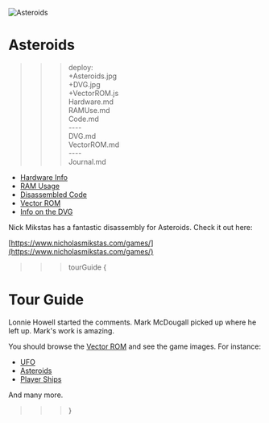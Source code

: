 ![Asteroids](Asteroids.jpg)

# Asteroids

>>> deploy:<br>
>>>   +Asteroids.jpg<br>
>>>   +DVG.jpg<br>
>>>   +VectorROM.js<br>
>>>   Hardware.md<br>
>>>   RAMUse.md<br>
>>>   Code.md<br>
>>>   ----<br>
>>>   DVG.md<br>
>>>   VectorROM.md<br>
>>>   ----<br>
>>>   Journal.md<br>


* [Hardware Info](Hardware.md)
* [RAM Usage](RAMUse.md)
* [Disassembled Code](Code.md)
* [Vector ROM](VectorROM.md)
* [Info on the DVG](DVG.md)

Nick Mikstas has a fantastic disassembly for Asteroids. Check it out here:

[https://www.nicholasmikstas.com/games/](https://www.nicholasmikstas.com/games/)

>>> tourGuide {

# Tour Guide

Lonnie Howell started the comments. Mark McDougall picked up where he left up. 
Mark's work is amazing.

You should browse the [Vector ROM](VectorROM.md) and see the game images. For instance:
* [UFO](VectorROM.md#UFO)
* [Asteroids](VectorROM.md#RockPatterns)
* [Player Ships](VectorROM.md#PlayerShips)

And many more.

>>> }
